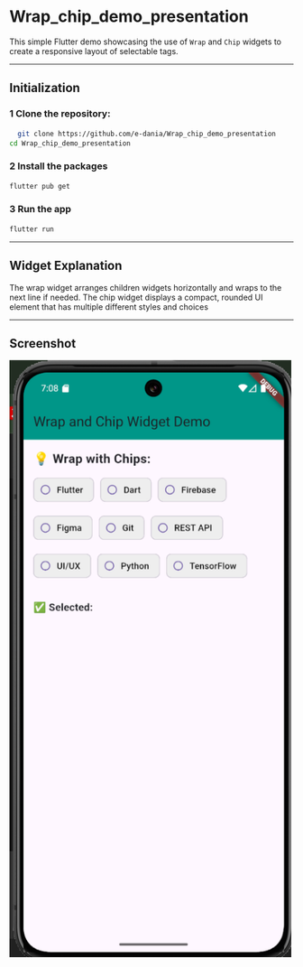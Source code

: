 # Wrap_chip_demo_presentation
This simple Flutter demo showcasing the use of `Wrap` and `Chip` widgets to create a responsive layout of selectable tags.

---
## Initialization

### 1 Clone the repository:
  ```bash
    git clone https://github.com/e-dania/Wrap_chip_demo_presentation
cd Wrap_chip_demo_presentation
```
### 2 Install the packages
  ```bash
flutter pub get
```

### 3 Run the app
  ```bash
flutter run
```

---
## Widget Explanation
The wrap widget arranges children widgets horizontally and wraps to the next line if needed.
The chip widget displays a compact, rounded UI element that has multiple different styles and choices

---
## Screenshot
<img src="assets/screenshot.png" alt="UI Screenshot" width="500"/>
